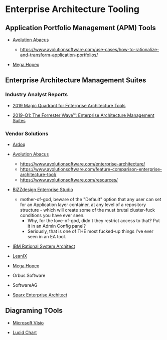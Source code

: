 
# Enterprise Architecture Tooling

## Application Portfolio Management (APM) Tools
- [Avolution Abacus](https://www.avolutionsoftware.com/abacus/)
  + https://www.avolutionsoftware.com/use-cases/how-to-rationalize-and-transform-application-portfolios/


- [Mega Hopex](https://www.mega.com)


## Enterprise Architecture Management Suites

### Industry Analyst Reports

- [2019 Magic Quadrant for Enterprise Architecture Tools ](https://www.gartner.com/en/documents/3970555)

- [2019-Q1: The Forrester Wave™: Enterprise Architecture Management Suites](https://www.forrester.com/report/The+Forrester+Wave+Enterprise+Architecture+Management+Suites+Q1+2019/-/E-RES144383)


### Vendor Solutions

- [Ardoq](https://www.ardoq.com/)


- [Avolution Abacus](https://www.avolutionsoftware.com/abacus/)
  + https://www.avolutionsoftware.com/enterprise-architecture/
  + https://www.avolutionsoftware.com/feature-comparison-enterprise-architecture-tool/
  + https://www.avolutionsoftware.com/resources/


- [BiZZdesign Enterprise Studio](https://bizzdesign.com/)
  + mother-of-god, beware of the "Default" option that any user can set for an Application layer container, at any level of a repository structure - which will create some of the must brutal cluster-fuck conditions you have ever seen.
    * Why, for the love-of-god, didn't they restrict access to that? Put it in an Admin Config panel?
    * Seriously, that is one of THE most fucked-up things I've ever seen in an EA tool.


- [IBM Rational System Architect](http://www.ibm.com/support/knowledgecenter/SS6RBX/sa_family_welcome.html)


- [LeanIX](https://www.leanix.net/en/)


- [Mega Hopex](https://www.mega.com)


- Orbus Software

- SoftwareAG

- [Sparx Enterprise Architect](http://www.sparxsystems.com/)


## Diagraming TOols
- [Microsoft Visio](https://products.office.com/en-us/visio/microsoft-visio-plans-and-pricing-compare-visio-options?tab=tabs-1)


- [Lucid Chart](https://www.lucidchart.com/)
